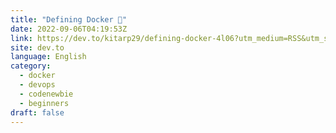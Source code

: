 ```yaml
---
title: "Defining Docker 🐳"
date: 2022-09-06T04:19:53Z
link: https://dev.to/kitarp29/defining-docker-4l06?utm_medium=RSS&utm_source=news.12bit.vn
site: dev.to
language: English
category:
  - docker
  - devops
  - codenewbie
  - beginners
draft: false
---
```

